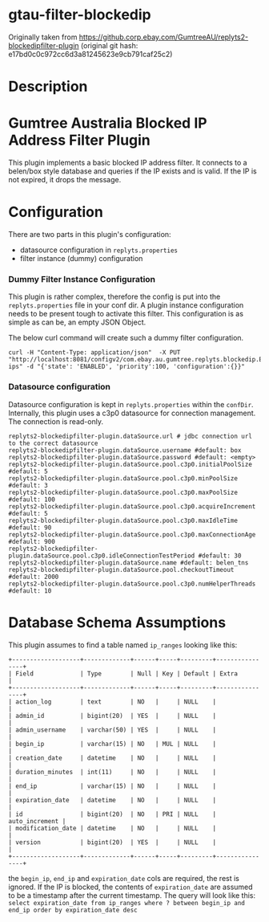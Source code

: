 # gtau-filter-blockedip

Originally taken from https://github.corp.ebay.com/GumtreeAU/replyts2-blockedipfilter-plugin
(original git hash: e17bd0c0c972cc6d3a81245623e9cb791caf25c2)

# Description

# Gumtree Australia Blocked IP Address Filter Plugin
 This plugin implements a basic blocked IP address filter. It connects to a belen/box style database and queries if the IP exists and is valid.
 If the IP is not expired, it drops the message.

# Configuration

There are two parts in this plugin's configuration:
* datasource configuration in `replyts.properties`
* filter instance (dummy) configuration

### Dummy Filter Instance Configuration
This plugin is rather complex, therefore the config is put into the `replyts.properties` file in your conf dir.
A plugin instance configuration needs to be present tough to activate this filter. This configuration is as simple as can be, an empty JSON Object.

The below curl command will create such a dummy filter configuration.

```
curl -H "Content-Type: application/json"  -X PUT "http://localhost:8081/configv2/com.ebay.au.gumtree.replyts.blockedip.BlockedIpFilterFactory/blocked-ips" -d "{'state': 'ENABLED', 'priority':100, 'configuration':{}}"
```

### Datasource configuration
Datasource configuration is kept in `replyts.properties` within the `confDir`.
Internally, this plugin uses a c3p0 datasource for connection management. The connection is read-only.
```
replyts2-blockedipfilter-plugin.dataSource.url # jdbc connection url to the correct datasource
replyts2-blockedipfilter-plugin.dataSource.username #default: box
replyts2-blockedipfilter-plugin.dataSource.password #default: <empty>
replyts2-blockedipfilter-plugin.dataSource.pool.c3p0.initialPoolSize #default: 5
replyts2-blockedipfilter-plugin.dataSource.pool.c3p0.minPoolSize #default: 3
replyts2-blockedipfilter-plugin.dataSource.pool.c3p0.maxPoolSize #default: 100
replyts2-blockedipfilter-plugin.dataSource.pool.c3p0.acquireIncrement #default: 5
replyts2-blockedipfilter-plugin.dataSource.pool.c3p0.maxIdleTime #default: 90
replyts2-blockedipfilter-plugin.dataSource.pool.c3p0.maxConnectionAge #default: 900
replyts2-blockedipfilter-plugin.dataSource.pool.c3p0.idleConnectionTestPeriod #default: 30
replyts2-blockedipfilter-plugin.dataSource.name #default: belen_tns
replyts2-blockedipfilter-plugin.dataSource.pool.checkoutTimeout #default: 2000
replyts2-blockedipfilter-plugin.dataSource.pool.c3p0.numHelperThreads #default: 10
```

# Database Schema Assumptions
This plugin assumes to find a table named `ip_ranges` looking like this:

```
+-------------------+-------------+------+-----+---------+----------------+
| Field             | Type        | Null | Key | Default | Extra          |
+-------------------+-------------+------+-----+---------+----------------+
| action_log        | text        | NO   |     | NULL    |                |
| admin_id          | bigint(20)  | YES  |     | NULL    |                |
| admin_username    | varchar(50) | YES  |     | NULL    |                |
| begin_ip          | varchar(15) | NO   | MUL | NULL    |                |
| creation_date     | datetime    | NO   |     | NULL    |                |
| duration_minutes  | int(11)     | NO   |     | NULL    |                |
| end_ip            | varchar(15) | NO   |     | NULL    |                |
| expiration_date   | datetime    | NO   |     | NULL    |                |
| id                | bigint(20)  | NO   | PRI | NULL    | auto_increment |
| modification_date | datetime    | NO   |     | NULL    |                |
| version           | bigint(20)  | YES  |     | NULL    |                |
+-------------------+-------------+------+-----+---------+----------------+

```

the `begin_ip`, `end_ip` and `expiration_date` cols are required, the rest is ignored. If the IP is blocked, the contents of `expiration_date` are assumed to be a timestamp after the current timestamp.
The query will look like this: `select expiration_date from ip_ranges where ? between begin_ip and end_ip order by expiration_date desc`

